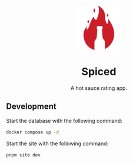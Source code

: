 <p align="center">
  <img width="120" height="120" src="apps/site/static/favicon.svg" alt="Logo">
</p>

<h1 align="center"><b>Spiced</b></h1>
<p align="center">A hot sauce rating app.</p>

## Development

Start the database with the following command:

```bash
docker compose up -d
```

Start the site with the following command:

```bash
pnpm site dev
```
